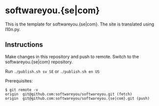 softwareyou.{se|com}
====================

This is the template for softwareyou.{se|com}.
The site is translated using l10n.py.

Instructions
------------

Make changes in this repository and push to remote.
Switch to the softwareyou.{se|com} repository.

Run `./publish.sh sv SE` or `./publish.sh en US`

Prerequisites:

```
$ git remote -v
origin  git@github.com:softwareyou/softwareyou.git (fetch)
origin  git@github.com:softwareyou/softwareyou.{se|com}.git (push)
```
